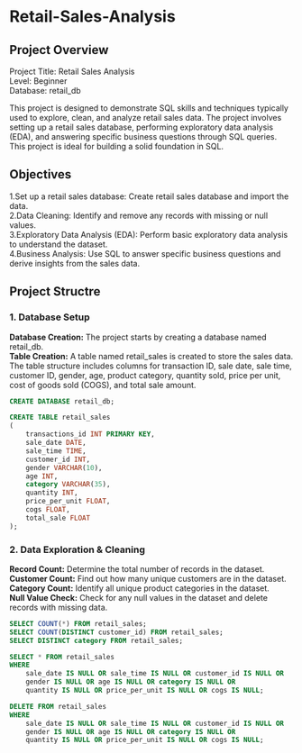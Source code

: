 # Retail-Sales-Analysis
## Project Overview
Project Title: Retail Sales Analysis
<br>
Level: Beginner
<br>
Database: retail_db

This project is designed to demonstrate SQL skills and techniques typically used to explore, clean, and analyze retail sales data. The project involves setting up a retail sales database, performing exploratory data analysis (EDA), and answering specific business questions through SQL queries. This project is ideal for building a solid foundation in SQL.
## Objectives
1.Set up a retail sales database: Create retail sales database and import the data.
<br>
2.Data Cleaning: Identify and remove any records with missing or null values.
<br>
3.Exploratory Data Analysis (EDA): Perform basic exploratory data analysis to understand the dataset.
<br>
4.Business Analysis: Use SQL to answer specific business questions and derive insights from the sales data.

## Project Structre
### 1. Database Setup
**Database Creation:** The project starts by creating a database named retail_db.
<br>
**Table Creation:** A table named retail_sales is created to store the sales data. The table structure includes columns for transaction ID, sale date, sale time, customer ID, gender, age, product category, quantity sold, price per unit, cost of goods sold (COGS), and total sale amount.

```sql
CREATE DATABASE retail_db;

CREATE TABLE retail_sales
(
    transactions_id INT PRIMARY KEY,
    sale_date DATE,	
    sale_time TIME,
    customer_id INT,	
    gender VARCHAR(10),
    age INT,
    category VARCHAR(35),
    quantity INT,
    price_per_unit FLOAT,	
    cogs FLOAT,
    total_sale FLOAT
);
```
### 2. Data Exploration & Cleaning
**Record Count:** Determine the total number of records in the dataset.
<br>
**Customer Count:** Find out how many unique customers are in the dataset.
<br>
**Category Count:** Identify all unique product categories in the dataset.
<br>
**Null Value Check:** Check for any null values in the dataset and delete records with missing data.

```sql
SELECT COUNT(*) FROM retail_sales;
SELECT COUNT(DISTINCT customer_id) FROM retail_sales;
SELECT DISTINCT category FROM retail_sales;

SELECT * FROM retail_sales
WHERE 
    sale_date IS NULL OR sale_time IS NULL OR customer_id IS NULL OR 
    gender IS NULL OR age IS NULL OR category IS NULL OR 
    quantity IS NULL OR price_per_unit IS NULL OR cogs IS NULL;

DELETE FROM retail_sales
WHERE 
    sale_date IS NULL OR sale_time IS NULL OR customer_id IS NULL OR 
    gender IS NULL OR age IS NULL OR category IS NULL OR 
    quantity IS NULL OR price_per_unit IS NULL OR cogs IS NULL;
```
